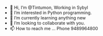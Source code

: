 - 👋 Hi, I’m @Tintumon, Working in Sybyl
- 👀 I’m interested in Python programming.
- 🌱 I’m currently learning anything new
- 💞️ I’m looking to collaborate with you.
- 📫 How to reach me ...
    Phone 9489964800

<!---
Tintumon-Sybyl/Tintumon-Sybyl is a ✨ special ✨ repository because its `README.md` (this file) appears on your GitHub profile.
You can click the Preview link to take a look at your changes.
--->
